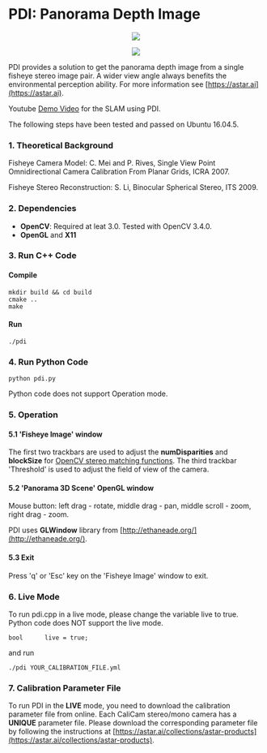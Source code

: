 # PDI: Panorama Depth Image

<p align="center">
  <img src="http://astar.support/dotai/pdi_fisheye_image1.jpg">
</p>

<p align="center">
  <img src="http://astar.support/dotai/pdi_3d_scene2.png">
</p>

PDI provides a solution to get the panorama depth image from a single fisheye stereo image pair. A wider view angle always benefits the environmental perception ability. For more information see
[https://astar.ai](https://astar.ai).

Youtube [Demo Video](https://youtu.be/vXWHsYjEsx8) for the SLAM using PDI.

The following steps have been tested and passed on Ubuntu 16.04.5.

### 1. Theoretical Background

Fisheye Camera Model:
C. Mei and P. Rives, Single View Point Omnidirectional Camera Calibration From Planar Grids, ICRA 2007.

Fisheye Stereo Reconstruction:
S. Li, Binocular Spherical Stereo, ITS 2009.

### 2. Dependencies 

* **OpenCV**: Required at leat 3.0. Tested with OpenCV 3.4.0.
* **OpenGL** and **X11**

### 3. Run C++ Code
#### Compile
	mkdir build && cd build
	cmake ..
	make
#### Run
	./pdi

### 4. Run Python Code

	python pdi.py

Python code does not support Operation mode.

### 5. Operation

#### 5.1 'Fisheye Image' window
The first two trackbars are used to adjust the **numDisparities** and **blockSize** for [OpenCV stereo matching functions](https://docs.opencv.org/3.0-beta/modules/calib3d/doc/camera_calibration_and_3d_reconstruction.html#stereobm). 
The third trackbar 'Threshold' is used to adjust the field of view of the camera.

#### 5.2 'Panorama 3D Scene' OpenGL window
Mouse button: left drag - rotate, middle drag - pan, middle scroll - zoom, right drag - zoom. 

PDI uses **GLWindow** library from [http://ethaneade.org/](http://ethaneade.org/).

#### 5.3 Exit
Press 'q' or 'Esc' key on the 'Fisheye Image' window to exit.

### 6. Live Mode
To run pdi.cpp in a live mode, please change the variable live to true. Python code does NOT support the live mode.

	bool      live = true;

and run

	./pdi YOUR_CALIBRATION_FILE.yml

### 7. Calibration Parameter File
To run PDI in the **LIVE** mode, you need to download the calibration parameter file from online.
Each CaliCam stereo/mono camera has a **UNIQUE** parameter file. Please download the corresponding parameter file by following the instructions at [https://astar.ai/collections/astar-products](https://astar.ai/collections/astar-products).

<!---
### 8. Reference: A Visualized Course of Linear Algebra

**Inverse of Matrix**
<p align="center">
  <img src="http://astar.support/dotai/inv.gif">
</p>

**Eigenvector**
<p align="center">
  <img src="http://astar.support/dotai/eigen.gif">
</p>

**Singular Vector Decomposition**
<p align="center">
  <img src="http://astar.support/dotai/svd.gif">
</p>

For more information see
[http://linear-algebra.org](http://linear-algebra.org/en/index.html).
--->

